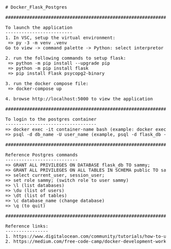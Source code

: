 <pre>
# Docker_Flask_Postgres

#######################################################################

To launch the application
-------------------------
1. In VSC, setup the virtual environment:
 => py -3 -m venv .venv
Go to view -> command palette -> Python: select interpretor -> choose .env path -> open new terminal

2. run the following commands to setup flask:
 => python -m pip install --upgrade pip
 => python -m pip install flask
 => pip install Flask psycopg2-binary
 
3. run the docker compose file:
 => docker-compose up
 
4. browse http://localhost:5000 to view the application

######################################################################

To login to the postgres container
----------------------------------
=> docker exec -it container-name bash (example: docker exec -it postgrescontainer bash)
=> psql -d db_name -U user_name (example, psql -d flask_db -U sammy)

######################################################################

Reference Postgres commands
---------------------------
=> GRANT ALL PRIVILEGES ON DATABASE flask_db TO sammy;
=> GRANT ALL PRIVILEGES ON ALL TABLES IN SCHEMA public TO sammy;
=> select current_user, session_user;
=> set role sammy; (switch role to user sammy)
=> \l (list databases)
=> \du (list of users)
=> \dt (list of tables)
=> \c database_name (change database)
=> \q (to quit)

######################################################################

Reference links:
----------------
1. https://www.digitalocean.com/community/tutorials/how-to-use-a-postgresql-database-in-a-flask-application
2. https://medium.com/free-code-camp/docker-development-workflow-a-guide-with-flask-and-postgres-db1a1843044a
</pre>
